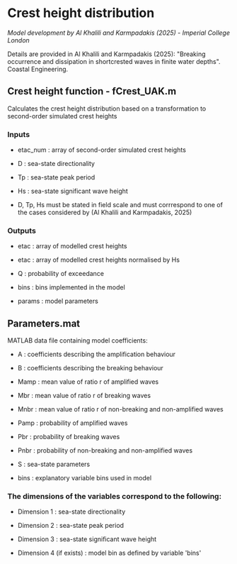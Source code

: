 # Crest height distribution 
_Model development by Al Khalili and Karmpadakis (2025) - Imperial College London_

Details are provided in Al Khalili and Karmpadakis (2025): "Breaking occurrence and dissipation in shortcrested waves in finite water depths". Coastal Engineering.  


## Crest height function - **fCrest_UAK.m**

Calculates the crest height distribution based on a transformation to second-order simulated crest heights


### Inputs
- etac_num : array of second-order simulated crest heights

- D : sea-state directionality

- Tp : sea-state peak period

- Hs : sea-state significant wave height

- D, Tp, Hs must be stated in field scale and must corrrespond to one of the cases considered by (Al Khalili and Karmpadakis, 2025)

### Outputs

- etac : array of modelled crest heights

- etac : array of modelled crest heights normalised by Hs

- Q : probability of exceedance

- bins : bins implemented in the model

- params : model parameters

## Parameters.mat 

MATLAB data file containing model coefficients:

- A : coefficients describing the amplification behaviour

- B : coefficients describing the breaking behaviour

- Mamp : mean value of ratio r of amplified waves

- Mbr : mean value of ratio r of breaking waves

- Mnbr : mean value of ratio r of non-breaking and non-amplified waves

- Pamp : probability of amplified waves

- Pbr : probability of breaking waves

- Pnbr : probability of non-breaking and non-amplified waves

- S : sea-state parameters

- bins : explanatory variable bins used in model


### The dimensions of the variables correspond to the following:

- Dimension 1 : sea-state directionality

- Dimension 2 : sea-state peak period 

- Dimension 3 : sea-state significant wave height

- Dimension 4 (if exists) : model bin as defined by variable 'bins'

